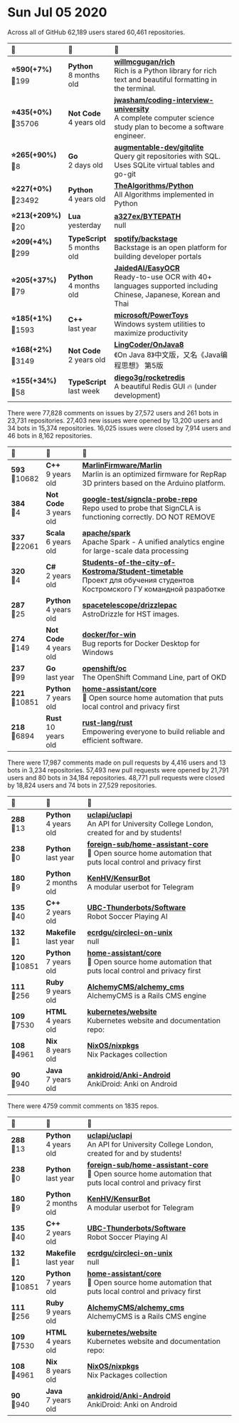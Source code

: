 # Sun Jul 05 2020

Across all of GitHub 62,189 users stared 
60,461 repositories. 

| :page_with_curl: | :calendar: | :page_with_curl: |
| :--- | :--- | :--- |
| **:star:590(+7%)**<br>:twisted_rightwards_arrows:199 | **Python**<br>8 months old | **[willmcgugan/rich](https://github.com/willmcgugan/rich)**<br>Rich is a Python library for rich text and beautiful formatting in the terminal. |
| **:star:435(+0%)**<br>:twisted_rightwards_arrows:35706 | **Not Code**<br>4 years old | **[jwasham/coding-interview-university](https://github.com/jwasham/coding-interview-university)**<br>A complete computer science study plan to become a software engineer. |
| **:star:265(+90%)**<br>:twisted_rightwards_arrows:8 | **Go**<br>2 days old | **[augmentable-dev/gitqlite](https://github.com/augmentable-dev/gitqlite)**<br>Query git repositories with SQL. Uses SQLite virtual tables and go-git |
| **:star:227(+0%)**<br>:twisted_rightwards_arrows:23492 | **Python**<br>4 years old | **[TheAlgorithms/Python](https://github.com/TheAlgorithms/Python)**<br>All Algorithms implemented in Python |
| **:star:213(+209%)**<br>:twisted_rightwards_arrows:20 | **Lua**<br>yesterday | **[a327ex/BYTEPATH](https://github.com/a327ex/BYTEPATH)**<br>null |
| **:star:209(+4%)**<br>:twisted_rightwards_arrows:299 | **TypeScript**<br>5 months old | **[spotify/backstage](https://github.com/spotify/backstage)**<br>Backstage is an open platform for building developer portals |
| **:star:205(+37%)**<br>:twisted_rightwards_arrows:79 | **Python**<br>4 months old | **[JaidedAI/EasyOCR](https://github.com/JaidedAI/EasyOCR)**<br>Ready-to-use OCR with 40+ languages supported including Chinese, Japanese, Korean and Thai |
| **:star:185(+1%)**<br>:twisted_rightwards_arrows:1593 | **C++**<br>last year | **[microsoft/PowerToys](https://github.com/microsoft/PowerToys)**<br>Windows system utilities to maximize productivity |
| **:star:168(+2%)**<br>:twisted_rightwards_arrows:3149 | **Not Code**<br>2 years old | **[LingCoder/OnJava8](https://github.com/LingCoder/OnJava8)**<br>《On Java 8》中文版，又名《Java编程思想》 第5版  |
| **:star:155(+34%)**<br>:twisted_rightwards_arrows:58 | **TypeScript**<br>last week | **[diego3g/rocketredis](https://github.com/diego3g/rocketredis)**<br>A beautiful Redis GUI :fire: (under development) |

There were 77,828 comments on issues by 27,572 users and 261 bots in 23,731 repositories.
27,403 new issues were opened by 13,200 users and 34 bots in 15,374 repositories.
16,025 issues were closed by 7,914 users and 46 bots in 8,162 repositories.

| :speech_balloon: | :calendar: | :page_with_curl: |
| :--- | :--- | :--- |
| **593**<br>:twisted_rightwards_arrows:10682 | **C++**<br>9 years old | **[MarlinFirmware/Marlin](https://github.com/MarlinFirmware/Marlin)**<br>Marlin is an optimized firmware for RepRap 3D printers based on the Arduino platform. | Many commercial 3D printers come with Marlin installed. Check with your vendor if you need source code for your specific machine. |
| **384**<br>:twisted_rightwards_arrows:4 | **Not Code**<br>3 years old | **[google-test/signcla-probe-repo](https://github.com/google-test/signcla-probe-repo)**<br>Repo used to probe that SignCLA is functioning correctly.  DO NOT REMOVE |
| **337**<br>:twisted_rightwards_arrows:22061 | **Scala**<br>6 years old | **[apache/spark](https://github.com/apache/spark)**<br>Apache Spark - A unified analytics engine for large-scale data processing |
| **320**<br>:twisted_rightwards_arrows:4 | **C#**<br>2 years old | **[Students-of-the-city-of-Kostroma/Student-timetable](https://github.com/Students-of-the-city-of-Kostroma/Student-timetable)**<br>Проект для обучения студентов Костромского ГУ командной разработке |
| **287**<br>:twisted_rightwards_arrows:25 | **Python**<br>4 years old | **[spacetelescope/drizzlepac](https://github.com/spacetelescope/drizzlepac)**<br>AstroDrizzle for HST images. |
| **274**<br>:twisted_rightwards_arrows:149 | **Not Code**<br>4 years old | **[docker/for-win](https://github.com/docker/for-win)**<br>Bug reports for Docker Desktop for Windows |
| **237**<br>:twisted_rightwards_arrows:99 | **Go**<br>last year | **[openshift/oc](https://github.com/openshift/oc)**<br>The OpenShift Command Line, part of OKD |
| **221**<br>:twisted_rightwards_arrows:10851 | **Python**<br>7 years old | **[home-assistant/core](https://github.com/home-assistant/core)**<br>:house_with_garden: Open source home automation that puts local control and privacy first |
| **218**<br>:twisted_rightwards_arrows:6894 | **Rust**<br>10 years old | **[rust-lang/rust](https://github.com/rust-lang/rust)**<br>Empowering everyone to build reliable and efficient software. |

There were 17,987 comments made on pull requests by 4,416 users and 13 bots in 3,234 repositories.
57,493 new pull requests were opened by 21,791 users and 80 bots in 34,184 repositories.
48,771 pull requests were closed by 18,824 users and 74 bots in 27,529 repositories.

| :speech_balloon: | :calendar: | :page_with_curl: |
| :--- | :--- | :--- |
| **288**<br>:twisted_rightwards_arrows:13 | **Python**<br>4 years old | **[uclapi/uclapi](https://github.com/uclapi/uclapi)**<br>An API for University College London, created for and by students! |
| **238**<br>:twisted_rightwards_arrows:0 | **Python**<br>last year | **[foreign-sub/home-assistant-core](https://github.com/foreign-sub/home-assistant-core)**<br>:house_with_garden: Open source home automation that puts local control and privacy first |
| **180**<br>:twisted_rightwards_arrows:9 | **Python**<br>2 months old | **[KenHV/KensurBot](https://github.com/KenHV/KensurBot)**<br>A modular userbot for Telegram |
| **135**<br>:twisted_rightwards_arrows:40 | **C++**<br>2 years old | **[UBC-Thunderbots/Software](https://github.com/UBC-Thunderbots/Software)**<br>Robot Soccer Playing AI |
| **132**<br>:twisted_rightwards_arrows:1 | **Makefile**<br>last year | **[ecrdgu/circleci-on-unix](https://github.com/ecrdgu/circleci-on-unix)**<br>null |
| **120**<br>:twisted_rightwards_arrows:10851 | **Python**<br>7 years old | **[home-assistant/core](https://github.com/home-assistant/core)**<br>:house_with_garden: Open source home automation that puts local control and privacy first |
| **111**<br>:twisted_rightwards_arrows:256 | **Ruby**<br>9 years old | **[AlchemyCMS/alchemy_cms](https://github.com/AlchemyCMS/alchemy_cms)**<br>AlchemyCMS is a Rails CMS engine |
| **109**<br>:twisted_rightwards_arrows:7530 | **HTML**<br>4 years old | **[kubernetes/website](https://github.com/kubernetes/website)**<br>Kubernetes website and documentation repo:  |
| **108**<br>:twisted_rightwards_arrows:4961 | **Nix**<br>8 years old | **[NixOS/nixpkgs](https://github.com/NixOS/nixpkgs)**<br>Nix Packages collection |
| **90**<br>:twisted_rightwards_arrows:940 | **Java**<br>7 years old | **[ankidroid/Anki-Android](https://github.com/ankidroid/Anki-Android)**<br>AnkiDroid: Anki on Android |

There were 4759 commit comments on 1835 repos.

| :speech_balloon: | :calendar: | :page_with_curl: |
| :--- | :--- | :--- |
| **288**<br>:twisted_rightwards_arrows:13 | **Python**<br>4 years old | **[uclapi/uclapi](https://github.com/uclapi/uclapi)**<br>An API for University College London, created for and by students! |
| **238**<br>:twisted_rightwards_arrows:0 | **Python**<br>last year | **[foreign-sub/home-assistant-core](https://github.com/foreign-sub/home-assistant-core)**<br>:house_with_garden: Open source home automation that puts local control and privacy first |
| **180**<br>:twisted_rightwards_arrows:9 | **Python**<br>2 months old | **[KenHV/KensurBot](https://github.com/KenHV/KensurBot)**<br>A modular userbot for Telegram |
| **135**<br>:twisted_rightwards_arrows:40 | **C++**<br>2 years old | **[UBC-Thunderbots/Software](https://github.com/UBC-Thunderbots/Software)**<br>Robot Soccer Playing AI |
| **132**<br>:twisted_rightwards_arrows:1 | **Makefile**<br>last year | **[ecrdgu/circleci-on-unix](https://github.com/ecrdgu/circleci-on-unix)**<br>null |
| **120**<br>:twisted_rightwards_arrows:10851 | **Python**<br>7 years old | **[home-assistant/core](https://github.com/home-assistant/core)**<br>:house_with_garden: Open source home automation that puts local control and privacy first |
| **111**<br>:twisted_rightwards_arrows:256 | **Ruby**<br>9 years old | **[AlchemyCMS/alchemy_cms](https://github.com/AlchemyCMS/alchemy_cms)**<br>AlchemyCMS is a Rails CMS engine |
| **109**<br>:twisted_rightwards_arrows:7530 | **HTML**<br>4 years old | **[kubernetes/website](https://github.com/kubernetes/website)**<br>Kubernetes website and documentation repo:  |
| **108**<br>:twisted_rightwards_arrows:4961 | **Nix**<br>8 years old | **[NixOS/nixpkgs](https://github.com/NixOS/nixpkgs)**<br>Nix Packages collection |
| **90**<br>:twisted_rightwards_arrows:940 | **Java**<br>7 years old | **[ankidroid/Anki-Android](https://github.com/ankidroid/Anki-Android)**<br>AnkiDroid: Anki on Android |

